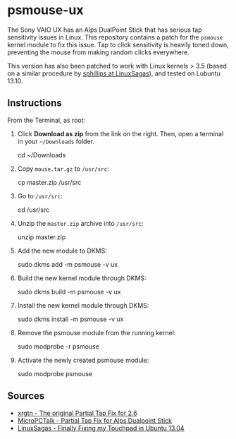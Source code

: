 psmouse-ux
==========

The Sony VAIO UX has an Alps DualPoint Stick that has serious tap sensitivity issues in Linux. This repository contains a patch for the `psmouse` kernel module to fix this issue. Tap to click sensitivity is heavily toned down, preventing the mouse from making random clicks everywhere.

This version has also been patched to work with Linux kernels > 3.5 (based on a similar procedure by [sphillips at LinuxSagas](http://linuxsagas.digitaleagle.net/2013/10/14/ubuntu-13-04-finally-fixing-my-touchpad/)), and tested on Lubuntu 13.10.

Instructions
------------

From the Terminal, as root:

1. Click **Download as zip** from the link on the right. Then, open a terminal in your `~/Downloads` folder. 

    cd ~/Downloads
    
2. Copy `mouse.tar.gz` to `/usr/src`:

    cp master.zip /usr/src

2. Go to `/usr/src`:

    cd /usr/src

3. Unzip the `master.zip` archive into `/usr/src`: 

    unzip master.zip
    
4. Add the new module to DKMS: 

    sudo dkms add -m psmouse -v ux

5. Build the new kernel module through DKMS:

    sudo dkms build -m psmouse -v ux

6. Install the new kernel module through DKMS:

    sudo dkms install -m psmouse -v ux

7. Remove the psmouse module from the running kernel: 

    sudo modprobe -r psmouse

8. Activate the newly created psmouse module:

    sudo modprobe psmouse

Sources
-------

* [xrgtn - The original Partial Tap Fix for 2.6](http://xrgtn.livejournal.com/)
* [MicroPCTalk - Partial Tap Fix for Alps Dualpoint Stick](http://www.micropctalk.com/forums/showthread.php?p=62447)
* [LinuxSagas - Finally Fixing my Touchpad in Ubuntu 13.04](http://linuxsagas.digitaleagle.net/2013/10/14/ubuntu-13-04-finally-fixing-my-touchpad/)
